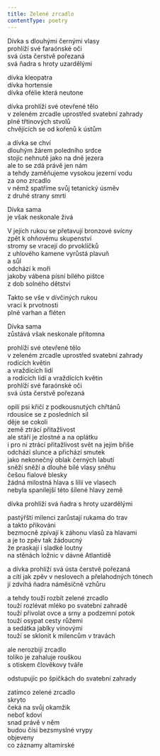 ```yaml
---
title: Zelené zrcadlo
contentType: poetry
---
```


<section>

Dívka s dlouhými černými vlasy  
prohlíží své faraónské oči  
svá ústa čerstvě pořezaná  
svá ňadra s hroty uzardělými

dívka kleopatra  
dívka hortensie  
dívka ofélie která neutone

dívka prohlíží své otevřené tělo  
v zeleném zrcadle uprostřed svatební zahrady  
plné třtinových stvolů  
chvějících se od kořenů k ústům

a dívka se chví  
dlouhým žárem poledního srdce  
stojíc nehnutě jako na dně jezera  
ale to se zdá právě jen nám  
a tehdy zaměňujeme vysokou jezerní vodu  
za ono zrcadlo  
v němž spatříme svůj tetanický úsměv  
z druhé strany smrti

Dívka sama  
je však neskonale živá

V jejích rukou se přetavují bronzové svícny  
zpět k ohňovému skupenství  
stromy se vracejí do prvoklíčků  
z uhlového kamene vyrůstá plavuň  
a sůl  
odchází k moři  
jakoby vábena písní bílého pištce  
z dob solného dětství

Takto se vše v dívčiných rukou  
vrací k prvotnosti  
plné varhan a fléten

Dívka sama  
zůstává však neskonale přítomna

prohlíží své otevřené tělo  
v zeleném zrcadle uprostřed svatební zahrady  
rodících květin  
a vraždících lidí  
a rodících lidí a vraždících květin  
prohlíží své faraónské oči  
svá ústa čerstvě pořezaná

opilí psi křičí z podkousnutých chřtánů  
rdousíce se z posledních sil  
děje se cokoli  
země ztrácí přitažlivost  
ale stáří je zlostné a na oplátku  
i pro ni ztrácí přitažlivost svět na jejím břiše  
odchází slunce a přichází smutek  
jako nekonečný oblak černých labutí  
sněží sněží a dlouhé bílé vlasy sněhu  
češou fialové blesky  
žádná milostná hlava s lilií ve vlasech  
nebyla spanilejší této šílené hlavy země

dívka prohlíží svá ňadra s hroty uzardělými

pastýřští milenci zarůstají rukama do trav  
a takto přikováni  
bezmocně zpívají k záhonu vlasů za hlavami  
a je to zpěv tak žádoucný  
že praskají i sladké loutny  
na stěnách ložnic v dávné Atlantidě

a dívka prohlíží svá ústa čerstvě pořezaná  
a cítí jak zpěv v neslovech a přelahodných tónech  
jí zdvíhá ňadra náměsíčně vzhůru

a tehdy touží rozbít zelené zrcadlo  
touží rozlévat mléko po svatební zahradě  
touží přivolat ovce a srny a podzemní potok  
touží osypat cesty růžemi  
a sedátka jablky vínovými  
touží se sklonit k milencům v travách

ale nerozbijí zrcadlo  
toliko je zahaluje rouškou  
s otiskem člověkovy tváře

odstupujíc po špičkách do svatební zahrady

zatímco zelené zrcadlo  
skryto  
čeká na svůj okamžik  
neboť kdoví  
snad právě v něm  
budou čísi bezsmyslné vrypy  
objeveny  
co záznamy altamirské

</section>
